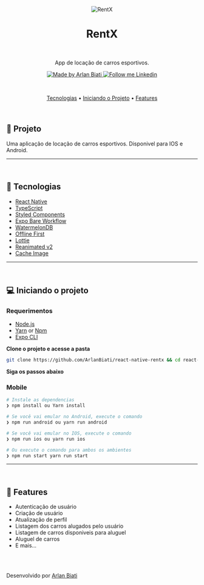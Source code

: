 
<!-- ## Iniciando a aplicação
Lembre-se de atualizar a baseURL em services/api.ts com o endereço IP da sua máquina para utilizar o back-end. -->


<p align="center">
    <img alt="RentX" src="https://raw.githubusercontent.com/rodrigorgtic/rentx-ignite/main/.github/cover.png"/>
</p>

<h1 align="center">
	RentX
</h1>

</br>

<p align="center">App de locação de carros esportivos.</p>

<p align="center">
  <a href="https://github.com/ArlanBiati">
    <img alt="Made by Arlan Biati" src="https://img.shields.io/badge/Made%20by-Arlan%20Biati-2ecc71">
  </a>
  <a href="https://www.linkedin.com/in/arlanbiati/" target="_blank">
    <img alt="Follow me Linkedin" src="https://img.shields.io/badge/Follow%20up-arlanbiati-2ecc71?style=social&logo=linkedin">
  </a>
</p>

</br>

<p align="center">
  <a href="#-tecnologias">Tecnologias</a> •
  <a href="#-iniciando-o-projeto">Iniciando o Projeto</a> •
  <a href="#-features">Features</a>
</p>

</br>

## 🚀 Projeto

Uma aplicação de locação de carros esportivos.
Disponivel para IOS e Android.


---

</br>

## 🔧 Tecnologias

- [React Native](https://reactnative.dev/)
- [TypeScript](https://www.typescriptlang.org/)
- [Styled Components](https://styled-components.com/)
- [Expo Bare Workflow](https://docs.expo.dev/)
- [WatermelonDB](https://nozbe.github.io/WatermelonDB/Installation.html)
- [Offline First]()
- [Lottie](https://lottiefiles.com/?gclid=Cj0KCQjw5-WRBhCKARIsAAId9FmyEcYLvNhQON_YfMVzcYsUGhSLxsoSZMYGCpvKVzRgIjOUje7WGeYaAgSZEALw_wcB)
- [Reanimated v2](https://docs.swmansion.com/react-native-reanimated/docs/)
- [Cache Image](https://github.com/DylanVann/react-native-fast-image)


---

</br>

## 💻 Iniciando o projeto

### Requerimentos

- [Node.js](https://nodejs.org/en/)
- [Yarn](https://classic.yarnpkg.com/) or [Npm](https://www.npmjs.com/package/npm)
- [Expo CLI](https://docs.expo.dev/workflow/expo-cli)

**Clone o projeto e acesse a pasta**

```bash
git clone https://github.com/ArlanBiati/react-native-rentx && cd react-native-rentx
```

**Siga os passos abaixo**

<!-- ### Server

```zsh
# Na pasta raiz do projeto, acesse a pasta 'server'
❯ cd server

# Instale as dependencias
❯ npm install

# Inicie o server
❯ npm run dev
```
</br> -->


### Mobile

<!-- **Verifique se o servidor está rodando** -->
<!-- # Na pasta raiz do projeto, acesse a pasta 'mobile'
❯ cd mobile -->

```zsh
# Instale as dependencias
❯ npm install ou Yarn install

# Se você vai emular no Android, execute o comando
❯ npm run android ou yarn run android

# Se você vai emular no IOS, execute o comando
❯ npm run ios ou yarn run ios

# Ou execute o comando para ambos os ambientes
❯ npm run start yarn run start
```

---

</br>

## 📱 Features

- Autenticação de usuário
- Criação de usuário
- Atualização de perfil
- Listagem dos carros alugados pelo usuário
- Listagem de carros disponiveis para aluguel
- Aluguel de carros
- E mais...
</br>

</br>


Desenvolvido por [Arlan Biati](https://www.linkedin.com/in/arlanbiati/)
